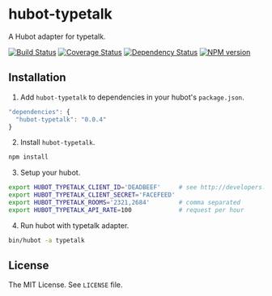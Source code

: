 hubot-typetalk
==============

A Hubot adapter for typetalk.

[![Build Status](https://travis-ci.org/akiomik/hubot-typetalk.png?branch=master)](https://travis-ci.org/akiomik/hubot-typetalk)
[![Coverage Status](https://coveralls.io/repos/akiomik/hubot-typetalk/badge.png?branch=master)](https://coveralls.io/r/akiomik/hubot-typetalk?branch=master)
[![Dependency Status](https://gemnasium.com/akiomik/hubot-typetalk.png)](https://gemnasium.com/akiomik/hubot-typetalk)
[![NPM version](https://badge.fury.io/js/hubot-typetalk.png)](http://badge.fury.io/js/hubot-typetalk)

## Installation

1. Add `hubot-typetalk` to dependencies in your hubot's `package.json`.
  ```javascript
"dependencies": {
    "hubot-typetalk": "0.0.4"
}
  ```

2. Install `hubot-typetalk`.
  ```sh
npm install
  ```

3. Setup your hubot.
  ```sh
export HUBOT_TYPETALK_CLIENT_ID='DEADBEEF'     # see http://developers.typetalk.in/oauth.html#client
export HUBOT_TYPETALK_CLIENT_SECRET='FACEFEED'
export HUBOT_TYPETALK_ROOMS='2321,2684'        # comma separated
export HUBOT_TYPETALK_API_RATE=100             # request per hour
  ```

4. Run hubot with typetalk adapter.
  ```sh
bin/hubot -a typetalk
  ```

## License

The MIT License. See `LICENSE` file.
